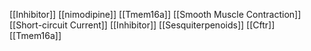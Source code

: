 [[Inhibitor]]
[[nimodipine]]
[[Tmem16a]]
[[Smooth Muscle Contraction]]
[[Short-circuit Current]]
[[Inhibitor]]
[[Sesquiterpenoids]]
[[Cftr]]
[[Tmem16a]]
